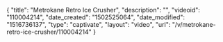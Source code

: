 {
    "title": "Metrokane Retro Ice Crusher",
    "description": "",
    "videoid": "110004214",
    "date_created": "1502525064",
    "date_modified": "1516736137",
    "type": "captivate",
    "layout": "video",
    "url": "\/v\/metrokane-retro-ice-crusher\/110004214"
}